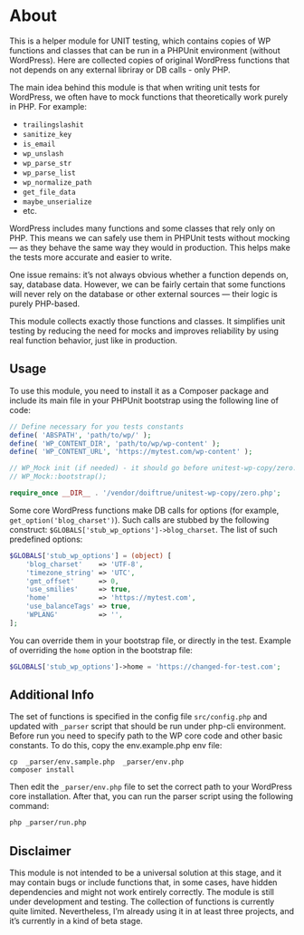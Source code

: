About
=====
This is a helper module for UNIT testing, which contains copies of WP functions and classes that can be run in a PHPUnit environment (without WordPress). Here are collected copies of original WordPress functions that not depends on any external libriray or DB calls - only PHP.

The main idea behind this module is that when writing unit tests for WordPress, we often have to mock functions that theoretically work purely in PHP. For example:

* `trailingslashit`
* `sanitize_key`
* `is_email`
* `wp_unslash`
* `wp_parse_str`
* `wp_parse_list`
* `wp_normalize_path`
* `get_file_data`
* `maybe_unserialize`
* etc.

WordPress includes many functions and some classes that rely only on PHP. This means we can safely use them in PHPUnit tests without mocking — as they behave the same way they would in production. This helps make the tests more accurate and easier to write.

One issue remains: it’s not always obvious whether a function depends on, say, database data. However, we can be fairly certain that some functions will never rely on the database or other external sources — their logic is purely PHP-based.

This module collects exactly those functions and classes. It simplifies unit testing by reducing the need for mocks and improves reliability by using real function behavior, just like in production.


Usage
-----
To use this module, you need to install it as a Composer package and include its main file in your PHPUnit bootstrap using the following line of code:
```php
// Define necessary for you tests constants
define( 'ABSPATH', 'path/to/wp/' );
define( 'WP_CONTENT_DIR', 'path/to/wp/wp-content' );
define( 'WP_CONTENT_URL', 'https://mytest.com/wp-content' );

// WP_Mock init (if needed) - it should go before unitest-wp-copy/zero.php
// WP_Mock::bootstrap();

require_once __DIR__ . '/vendor/doiftrue/unitest-wp-copy/zero.php';
```

Some core WordPress functions make DB calls for options (for example, `get_option('blog_charset')`). Such calls are stubbed by the following construct: `$GLOBALS['stub_wp_options']->blog_charset`. The list of such predefined options:

```php
$GLOBALS['stub_wp_options'] = (object) [
	'blog_charset'    => 'UTF-8',
	'timezone_string' => 'UTC',
	'gmt_offset'      => 0,
	'use_smilies'     => true,
	'home'            => 'https://mytest.com',
	'use_balanceTags' => true,
	'WPLANG'          => '',
];
```

You can override them in your bootstrap file, or directly in the test. Example of overriding the `home` option in the bootstrap file:
```php
$GLOBALS['stub_wp_options']->home = 'https://changed-for-test.com';
```


Additional Info
---------------
The set of functions is specified in the config file `src/config.php` and updated with ``_parser`` script that should be run under php-cli environment.
Before run you need to specify path to the WP core code and other basic constants. To do this, copy the env.example.php env file:
```shell
cp  _parser/env.sample.php  _parser/env.php
composer install
```
Then edit the `_parser/env.php` file to set the correct path to your WordPress core installation.
After that, you can run the parser script using the following command:
```bash
php _parser/run.php
```


Disclaimer
----------
This module is not intended to be a universal solution at this stage, and it may contain bugs or include functions that, in some cases, have hidden dependencies and might not work entirely correctly. The module is still under development and testing. The collection of functions is currently quite limited. Nevertheless, I’m already using it in at least three projects, and it’s currently in a kind of beta stage.

